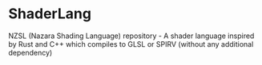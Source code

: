 # ShaderLang
NZSL (Nazara Shading Language) repository - A shader language inspired by Rust and C++ which compiles to GLSL or SPIRV (without any additional dependency)
